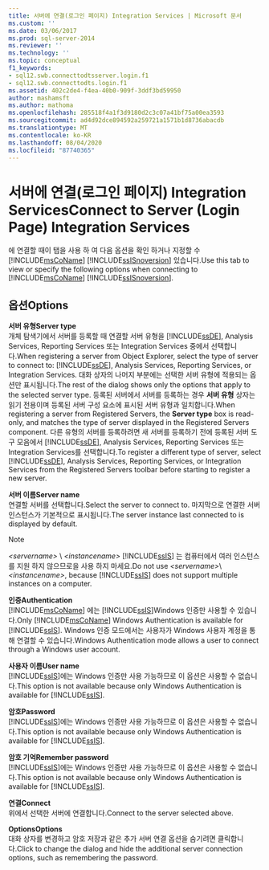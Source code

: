 ```yaml
---
title: 서버에 연결(로그인 페이지) Integration Services | Microsoft 문서
ms.custom: ''
ms.date: 03/06/2017
ms.prod: sql-server-2014
ms.reviewer: ''
ms.technology: ''
ms.topic: conceptual
f1_keywords:
- sql12.swb.connecttodtsserver.login.f1
- sql12.swb.connecttodts.login.f1
ms.assetid: 402c2de4-f4ea-40b0-909f-3ddf3bd59950
author: mashamsft
ms.author: mathoma
ms.openlocfilehash: 285518f4a1f3d9180d2c3c07a41bf75a00ea3593
ms.sourcegitcommit: ad4d92dce894592a259721a1571b1d8736abacdb
ms.translationtype: MT
ms.contentlocale: ko-KR
ms.lasthandoff: 08/04/2020
ms.locfileid: "87740365"
---
```

# <a name="connect-to-server-login-page-integration-services"></a><span data-ttu-id="bf0b4-102">서버에 연결(로그인 페이지) Integration Services</span><span class="sxs-lookup"><span data-stu-id="bf0b4-102">Connect to Server (Login Page) Integration Services</span></span>
  <span data-ttu-id="bf0b4-103">에 연결할 때이 탭을 사용 하 여 다음 옵션을 확인 하거나 지정할 수 [!INCLUDE[msCoName](../includes/msconame-md.md)] [!INCLUDE[ssISnoversion](../includes/ssisnoversion-md.md)] 있습니다.</span><span class="sxs-lookup"><span data-stu-id="bf0b4-103">Use this tab to view or specify the following options when connecting to [!INCLUDE[msCoName](../includes/msconame-md.md)] [!INCLUDE[ssISnoversion](../includes/ssisnoversion-md.md)].</span></span>  
  
## <a name="options"></a><span data-ttu-id="bf0b4-104">옵션</span><span class="sxs-lookup"><span data-stu-id="bf0b4-104">Options</span></span>  
 <span data-ttu-id="bf0b4-105">**서버 유형**</span><span class="sxs-lookup"><span data-stu-id="bf0b4-105">**Server type**</span></span>  
 <span data-ttu-id="bf0b4-106">개체 탐색기에서 서버를 등록할 때 연결할 서버 유형을 [!INCLUDE[ssDE](../includes/ssde-md.md)], Analysis Services, Reporting Services 또는 Integration Services 중에서 선택합니다.</span><span class="sxs-lookup"><span data-stu-id="bf0b4-106">When registering a server from Object Explorer, select the type of server to connect to: [!INCLUDE[ssDE](../includes/ssde-md.md)], Analysis Services, Reporting Services, or Integration Services.</span></span> <span data-ttu-id="bf0b4-107">대화 상자의 나머지 부분에는 선택한 서버 유형에 적용되는 옵션만 표시됩니다.</span><span class="sxs-lookup"><span data-stu-id="bf0b4-107">The rest of the dialog shows only the options that apply to the selected server type.</span></span> <span data-ttu-id="bf0b4-108">등록된 서버에서 서버를 등록하는 경우 **서버 유형** 상자는 읽기 전용이며 등록된 서버 구성 요소에 표시된 서버 유형과 일치합니다.</span><span class="sxs-lookup"><span data-stu-id="bf0b4-108">When registering a server from Registered Servers, the **Server type** box is read-only, and matches the type of server displayed in the Registered Servers component.</span></span> <span data-ttu-id="bf0b4-109">다른 유형의 서버를 등록하려면 새 서버를 등록하기 전에 등록된 서버 도구 모음에서 [!INCLUDE[ssDE](../includes/ssde-md.md)], Analysis Services, Reporting Services 또는 Integration Services를 선택합니다.</span><span class="sxs-lookup"><span data-stu-id="bf0b4-109">To register a different type of server, select [!INCLUDE[ssDE](../includes/ssde-md.md)], Analysis Services, Reporting Services, or Integration Services from the Registered Servers toolbar before starting to register a new server.</span></span>  
  
 <span data-ttu-id="bf0b4-110">**서버 이름**</span><span class="sxs-lookup"><span data-stu-id="bf0b4-110">**Server name**</span></span>  
 <span data-ttu-id="bf0b4-111">연결할 서버를 선택합니다.</span><span class="sxs-lookup"><span data-stu-id="bf0b4-111">Select the server to connect to.</span></span> <span data-ttu-id="bf0b4-112">마지막으로 연결한 서버 인스턴스가 기본적으로 표시됩니다.</span><span class="sxs-lookup"><span data-stu-id="bf0b4-112">The server instance last connected to is displayed by default.</span></span>  
  
> [!NOTE]  
>  <span data-ttu-id="bf0b4-113">*\<servername>* \\ *\<instancename>* [!INCLUDE[ssIS](../includes/ssis-md.md)] 는 컴퓨터에서 여러 인스턴스를 지원 하지 않으므로을 사용 하지 마세요.</span><span class="sxs-lookup"><span data-stu-id="bf0b4-113">Do not use *\<servername>*\\*\<instancename>*, because [!INCLUDE[ssIS](../includes/ssis-md.md)] does not support multiple instances on a computer.</span></span>  
  
 <span data-ttu-id="bf0b4-114">**인증**</span><span class="sxs-lookup"><span data-stu-id="bf0b4-114">**Authentication**</span></span>  
 <span data-ttu-id="bf0b4-115">[!INCLUDE[msCoName](../includes/msconame-md.md)] 에는 [!INCLUDE[ssIS](../includes/ssis-md.md)]Windows 인증만 사용할 수 있습니다.</span><span class="sxs-lookup"><span data-stu-id="bf0b4-115">Only [!INCLUDE[msCoName](../includes/msconame-md.md)] Windows Authentication is available for [!INCLUDE[ssIS](../includes/ssis-md.md)].</span></span> <span data-ttu-id="bf0b4-116">Windows 인증 모드에서는 사용자가 Windows 사용자 계정을 통해 연결할 수 있습니다.</span><span class="sxs-lookup"><span data-stu-id="bf0b4-116">Windows Authentication mode allows a user to connect through a Windows user account.</span></span>  
  
 <span data-ttu-id="bf0b4-117">**사용자 이름**</span><span class="sxs-lookup"><span data-stu-id="bf0b4-117">**User name**</span></span>  
 <span data-ttu-id="bf0b4-118">[!INCLUDE[ssIS](../includes/ssis-md.md)]에는 Windows 인증만 사용 가능하므로 이 옵션은 사용할 수 없습니다.</span><span class="sxs-lookup"><span data-stu-id="bf0b4-118">This option is not available because only Windows Authentication is available for [!INCLUDE[ssIS](../includes/ssis-md.md)].</span></span>  
  
 <span data-ttu-id="bf0b4-119">**암호**</span><span class="sxs-lookup"><span data-stu-id="bf0b4-119">**Password**</span></span>  
 <span data-ttu-id="bf0b4-120">[!INCLUDE[ssIS](../includes/ssis-md.md)]에는 Windows 인증만 사용 가능하므로 이 옵션은 사용할 수 없습니다.</span><span class="sxs-lookup"><span data-stu-id="bf0b4-120">This option is not available because only Windows Authentication is available for [!INCLUDE[ssIS](../includes/ssis-md.md)].</span></span>  
  
 <span data-ttu-id="bf0b4-121">**암호 기억**</span><span class="sxs-lookup"><span data-stu-id="bf0b4-121">**Remember password**</span></span>  
 <span data-ttu-id="bf0b4-122">[!INCLUDE[ssIS](../includes/ssis-md.md)]에는 Windows 인증만 사용 가능하므로 이 옵션은 사용할 수 없습니다.</span><span class="sxs-lookup"><span data-stu-id="bf0b4-122">This option is not available because only Windows Authentication is available for [!INCLUDE[ssIS](../includes/ssis-md.md)].</span></span>  
  
 <span data-ttu-id="bf0b4-123">**연결**</span><span class="sxs-lookup"><span data-stu-id="bf0b4-123">**Connect**</span></span>  
 <span data-ttu-id="bf0b4-124">위에서 선택한 서버에 연결합니다.</span><span class="sxs-lookup"><span data-stu-id="bf0b4-124">Connect to the server selected above.</span></span>  
  
 <span data-ttu-id="bf0b4-125">**Options**</span><span class="sxs-lookup"><span data-stu-id="bf0b4-125">**Options**</span></span>  
 <span data-ttu-id="bf0b4-126">대화 상자를 변경하고 암호 저장과 같은 추가 서버 연결 옵션을 숨기려면 클릭합니다.</span><span class="sxs-lookup"><span data-stu-id="bf0b4-126">Click to change the dialog and hide the additional server connection options, such as remembering the password.</span></span>  
  
  
